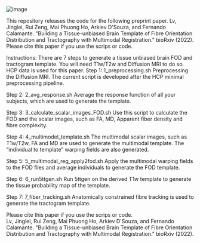 ![image](https://user-images.githubusercontent.com/16005941/188344220-2a042d96-a471-4e5c-9d00-dd80ddf53835.png)


This repository releases the code for the following preprint paper.
Lv, Jinglei, Rui Zeng, Mai Phuong Ho, Arkiev D'Souza, and Fernando Calamante. "Building a Tissue-unbiased Brain Template of Fibre Orientation Distribution and Tractography with Multimodal Registration." bioRxiv (2022).
Please cite this paper if you use the scrips or code.

Instructions:
There are 7 steps to generate a tissue unbiased brain FOD and tractogram template. You will need T1w/T2w and Diffusion MRI to do so. HCP data is used for this paper.
Step 1: 1_preprocessing.sh
        Preprocessing the Diffusion MRI. 
        The current script is developed after the HCP minimal preprocessing pipeline.
        
Step 2: 2_avg_response.sh
        Average the response function of all your subjects, which are used to generate the template.

Step 3: 3_calculate_scalar_images_FOD.sh
       Use this script to calculate the FOD and the scalar images, such as FA, MD, Apparent fiber density and fibre complexity.
       
Step 4: 4_multimodel_template.sh
       The multimodal scalar images, such as T1w/T2w, FA and MD are used to generate the multimodal template. The “individual to template” warping fields are also generated.
       
Step 5: 5_multimodal_reg_apply2fod.sh
       Apply the multimodal warping fields to the FOD files and average individuals to generate the FOD template.
       
Step 6: 6_run5ttgen.sh
       Run 5ttgen on the derived T1w template to generate the tissue probability map of the template.
       
Step 7: 7_fiber_tracking.sh
      Anatomically constrained fibre tracking is used to generate the tractogram template.

Please cite this paper if you use the scrips or code.     
Lv, Jinglei, Rui Zeng, Mai Phuong Ho, Arkiev D'Souza, and Fernando Calamante. "Building a Tissue-unbiased Brain Template of Fibre Orientation Distribution and Tractography with Multimodal Registration." bioRxiv (2022).
